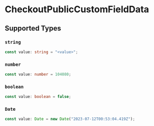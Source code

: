 # CheckoutPublicCustomFieldData


## Supported Types

### `string`

```typescript
const value: string = "<value>";
```

### `number`

```typescript
const value: number = 104080;
```

### `boolean`

```typescript
const value: boolean = false;
```

### `Date`

```typescript
const value: Date = new Date("2023-07-12T00:53:04.419Z");
```


